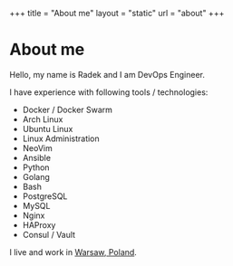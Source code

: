 +++
title = "About me"
layout = "static"
url = "about"
+++

# About me
Hello, my name is Radek and I am DevOps Engineer.

I have experience with following tools / technologies:

- Docker / Docker Swarm
- Arch Linux
- Ubuntu Linux
- Linux Administration
- NeoVim
- Ansible
- Python
- Golang
- Bash
- PostgreSQL
- MySQL
- Nginx
- HAProxy
- Consul / Vault

I live and work in [Warsaw, Poland](https://tools.wmflabs.org/geohack/geohack.php?pagename=Warsaw&params=52_14_N_21_1_E_region:PL_type:city).

<!---
## You can find me online on:
- <i class="fa fa-github" aria-hidden="true"></i> [github](https://github.com/spinotech)
- <i class="fa fa-bitbucket" aria-hidden="true"></i> [bitbucket](https://bitbucket.org/Panoramix/)
- <i class="fa fa-stack-overflow" aria-hidden="true"></i> [stackoverflow](https://stackoverflow.com/users/8307258/)
- <i class="fa fa-linkedin" aria-hidden="true"></i> [LinkedIn](https://www.linkedin.com/in/rzaluska/)
- <i class="fa fa-reddit" aria-hidden="true"></i> [reddit](https://www.reddit.com/user/rzaluska/)
- <i class="fa fa-twitter" aria-hidden="true"></i> [twitter](https://twitter.com/spino_tech)
- <i class="fa fa-steam" aria-hidden="true"></i> [steam](https://steamcommunity.com/profiles/76561198036490269)
- <i class="fa fa-meetup" aria-hidden="true"></i> [meetup.com](https://www.meetup.com/pl-PL/members/230999559/)
- <i class="fa fa-soundcloud" aria-hidden="true"></i> [soundcloud](https://soundcloud.com/antiquo)
- <i class="fa fa-twitch" aria-hidden="true"></i> [twitch.tv](https://www.twitch.tv/luxurypro)
- <i class="fa fa-open-street-map" aria-hidden="true"></i> [OpenStreetMap](https://www.openstreetmap.org/user/RadekZ)
- [HackerRank](https://www.hackerrank.com/rzaluska)
-->
